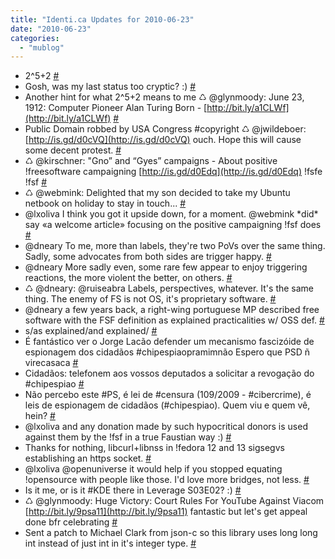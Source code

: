 ```yaml
---
title: "Identi.ca Updates for 2010-06-23"
date: "2010-06-23"
categories: 
  - "mublog"
---
```


- 2^5+2 [#](http://identi.ca/notice/37622117)
- Gosh, was my last status too cryptic? :) [#](http://identi.ca/notice/37627844)
- Another hint for what 2^5+2 means to me ♺ @glynmoody: June 23, 1912: Computer Pioneer Alan Turing Born - [http://bit.ly/a1CLWf](http://bit.ly/a1CLWf) [#](http://identi.ca/notice/37635582)
- Public Domain robbed by USA Congress #copyright ♺ @jwildeboer: [http://is.gd/d0cVQ](http://is.gd/d0cVQ) ouch. Hope this will cause some decent protest. [#](http://identi.ca/notice/37635879)
- ♺ @kirschner: "Gno” and “Gyes” campaigns - About positive !freesoftware campaigning [http://is.gd/d0Edq](http://is.gd/d0Edq) !fsfe !fsf [#](http://identi.ca/notice/37689387)
- ♺ @webmink: Delighted that my son decided to take my Ubuntu netbook on holiday to stay in touch... [#](http://identi.ca/notice/37699599)
- @lxoliva I think you got it upside down, for a moment. @webmink \*did\* say «a welcome article» focusing on the positive campaigning !fsf does [#](http://identi.ca/notice/37700226)
- @dneary To me, more than labels, they're two PoVs over the same thing. Sadly, some advocates from both sides are trigger happy. [#](http://identi.ca/notice/37703401)
- @dneary More sadly even, some rare few appear to enjoy triggering reactions, the more violent the better, on others. [#](http://identi.ca/notice/37703719)
- ♺ @dneary: @ruiseabra Labels, perspectives, whatever. It's the same thing. The enemy of FS is not OS, it's proprietary software. [#](http://identi.ca/notice/37704441)
- @dneary a few years back, a right-wing portuguese MP described free software with the FSF definition as explained practicalities w/ OSS def. [#](http://identi.ca/notice/37705837)
- s/as explained/and explained/ [#](http://identi.ca/notice/37705887)
- É fantástico ver o Jorge Lacão defender um mecanismo fascizóide de espionagem dos cidadãos #chipespiaopramimnão Espero que PSD ñ virecasaca [#](http://identi.ca/notice/37717464)
- Cidadãos: telefonem aos vossos deputados a solicitar a revogação do #chipespiao [#](http://identi.ca/notice/37717564)
- Não percebo este #PS, é lei de #censura (109/2009 - #cibercrime), é leis de espionagem de cidadãos (#chipespiao). Quem viu e quem vê, hein? [#](http://identi.ca/notice/37717934)
- @lxoliva and any donation made by such hypocritical donors is used against them by the !fsf in a true Faustian way :) [#](http://identi.ca/notice/37718471)
- Thanks for nothing, libcurl+libnss in !fedora 12 and 13 sigsegvs establishing an https socket. [#](http://identi.ca/notice/37720265)
- @lxoliva @openuniverse it would help if you stopped equating !opensource with people like those. I'd love more bridges, not less. [#](http://identi.ca/notice/37720805)
- Is it me, or is it #KDE there in Leverage S03E02? :) [#](http://identi.ca/notice/37736205)
- ♺ @glynmoody: Huge Victory: Court Rules For YouTube Against Viacom [http://bit.ly/9psa11](http://bit.ly/9psa11) fantastic but let's get appeal done bfr celebrating [#](http://identi.ca/notice/37736409)
- Sent a patch to Michael Clark from json-c so this library uses long long int instead of just int in it's integer type. [#](http://identi.ca/notice/37741986)
